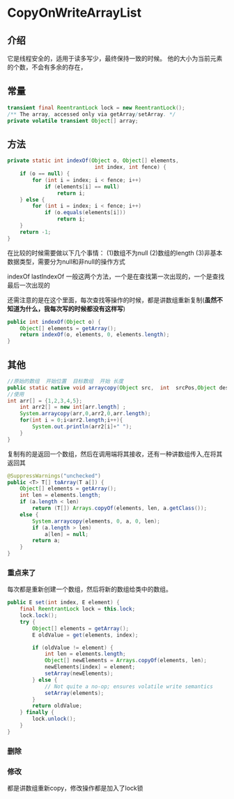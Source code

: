# CopyOnWriteArrayList

## 介绍

它是线程安全的，适用于读多写少，最终保持一致的时候。
他的大小为当前元素的个数，不会有多余的存在，

## 常量

```java
transient final ReentrantLock lock = new ReentrantLock();
/** The array, accessed only via getArray/setArray. */
private volatile transient Object[] array;
```

## 方法

```java
private static int indexOf(Object o, Object[] elements,
                            int index, int fence) {
    if (o == null) {
        for (int i = index; i < fence; i++)
            if (elements[i] == null)
                return i;
    } else {
        for (int i = index; i < fence; i++)
            if (o.equals(elements[i]))
                return i;
    }
    return -1;
}
```

在比较的时候需要做以下几个事情：
(1)数组不为null
(2)数组的length
(3)非基本数据类型，需要分为null和非null的操作方式

indexOf  lastIndexOf  一般这两个方法，一个是在查找第一次出现的，一个是查找最后一次出现的 

还需注意的是在这个里面，每次查找等操作的时候，都是讲数组重新复制(**虽然不知道为什么，我每次写的时候都没有这样写**)

```java
public int indexOf(Object o) {
    Object[] elements = getArray();
    return indexOf(o, elements, 0, elements.length);
}

```

## 其他

```java
//原始的数组  开始位置  目标数组  开始 长度
public static native void arraycopy(Object src,  int  srcPos,Object dest, int destPos,int length);
//使用
int arr[] = {1,2,3,4,5};
    int arr2[] = new int[arr.length] ;
    System.arraycopy(arr,0,arr2,0,arr.length);
    for(int i = 0;i<arr2.length;i++){
        System.out.println(arr2[i]+" ");  
    }
}  
```

复制有的是返回一个数组，然后在调用端将其接收，还有一种讲数组传入,在将其返回其
```java
@SuppressWarnings("unchecked")
public <T> T[] toArray(T a[]) {
    Object[] elements = getArray();
    int len = elements.length;
    if (a.length < len)
        return (T[]) Arrays.copyOf(elements, len, a.getClass());
    else {
        System.arraycopy(elements, 0, a, 0, len);
        if (a.length > len)
            a[len] = null;
        return a;
    }
}
```

### 重点来了

每次都是重新创建一个数组，然后将新的数组给类中的数组。

```java
public E set(int index, E element) {
    final ReentrantLock lock = this.lock;
    lock.lock();
    try {
        Object[] elements = getArray();
        E oldValue = get(elements, index);

        if (oldValue != element) {
            int len = elements.length;
            Object[] newElements = Arrays.copyOf(elements, len);
            newElements[index] = element;
            setArray(newElements);
        } else {
            // Not quite a no-op; ensures volatile write semantics
            setArray(elements);
        }
        return oldValue;
    } finally {
        lock.unlock();
    }
}

```

### 删除

### 修改

都是讲数组重新copy，修改操作都是加入了lock锁

